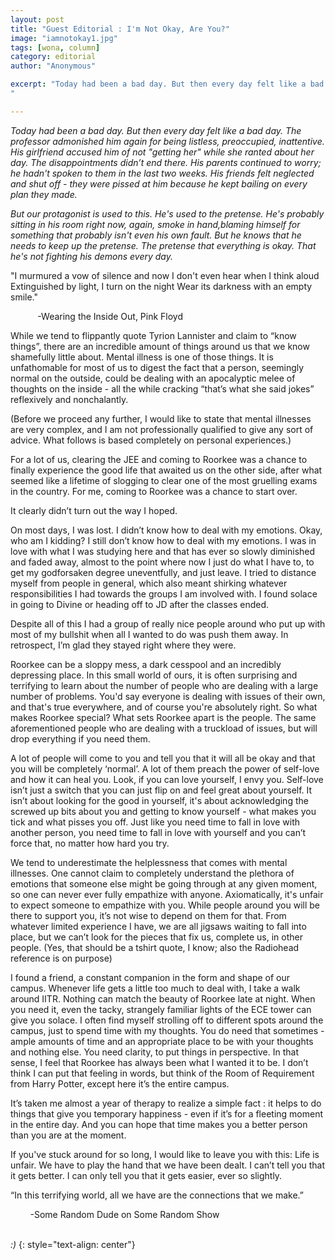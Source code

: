 ```yaml
---
layout: post
title: "Guest Editorial : I'm Not Okay, Are You?"
image: "iamnotokay1.jpg"
tags: [wona, column]
category: editorial
author: "Anonymous"

excerpt: "Today had been a bad day. But then every day felt like a bad day. The professor admonished him again for being listless, preoccupied, inattentive. His girlfriend accused him of not \"getting her\" while she ranted about her day. The disappointments didn’t end there. His parents continued to worry; he hadn't spoken to them in the last   two weeks. His friends felt neglected and shut off - they were  pissed at him because he kept bailing on every plan they made.
"

---
```


*Today had been a bad day. But then every day felt like a bad day. The professor admonished him again for being listless, preoccupied, inattentive. His girlfriend accused him of not "getting her" while she ranted about her day. The disappointments didn’t end there. His parents continued to worry; he hadn't spoken to them in the last   two weeks. His friends felt neglected and shut off - they were  pissed at him because he kept bailing on every plan they made.* 

*But our protagonist is used to this. He's used to the pretense. He's probably sitting in his room right now, again, smoke in hand,blaming himself for something that probably isn't even his own fault. But he knows that he needs to keep up the pretense. The pretense that everything is okay. That he's not fighting his demons every day.*


"I murmured a vow of silence and now
I don't even hear when I think aloud
Extinguished by light, I turn on the night
Wear its darkness with an empty smile."

&nbsp;&nbsp;&nbsp;&nbsp;&nbsp;&nbsp;&nbsp;&nbsp;&nbsp;&nbsp;&nbsp;-Wearing the Inside Out, Pink Floyd<br>
 
 While we tend to flippantly quote Tyrion Lannister and claim to “know things”, there are an incredible amount of things around us that we know shamefully little about. Mental illness is one of those things. It is unfathomable for most of us to digest the fact that a person, seemingly normal on the outside, could be dealing with an apocalyptic melee of thoughts on the inside - all the while cracking “that’s what she said jokes” reflexively and nonchalantly.

(Before we proceed any further, I would like to state that mental illnesses are very complex, and I am not professionally qualified to give any sort of advice. What follows is based completely on personal experiences.) 

For a lot of us, clearing the JEE and coming to Roorkee was a chance to finally experience the good life that awaited us on the other side, after what seemed like a lifetime of slogging to clear one of the most gruelling exams in the country. For me, coming to Roorkee was a chance to start over.
 
It clearly didn’t turn out the way I hoped.

On most days, I was lost. I didn’t know how to deal with my emotions. Okay, who am I kidding? I still don’t know how to deal with my emotions. I was in love with what I was studying here and that has ever so slowly  diminished and faded away, almost to the point where now I just do what I have to, to get my godforsaken degree uneventfully, and just leave. I tried to distance myself from people in general, which also meant shirking whatever responsibilities I had towards the groups I am involved with. I found solace in going to Divine or heading off to JD after the classes ended.
 
Despite all of this I had a group of really nice people around who put up with most of my bullshit when all I wanted to do was push them away. In retrospect, I’m glad they stayed right where they were.

Roorkee can be a sloppy mess, a dark cesspool and an incredibly depressing place. In this small world of ours, it is often surprising and terrifying to learn about  the number of people who are dealing with a large number of problems. You'd say everyone is dealing with issues of their own, and that's true everywhere, and of course you're absolutely right. So what makes Roorkee special? What sets Roorkee apart is the people. The same aforementioned people who are dealing with a truckload of issues, but will drop everything if you need them. 

A lot of people will come to you and tell you that it will all be okay and that you will be completely ‘normal’. A lot of them preach the power of self-love and how it can heal you. Look, if you can love yourself, I envy you. Self-love isn’t just a switch that you can just flip on and feel great about yourself. It isn’t about looking for the good in yourself, it's about acknowledging the screwed up bits about you and getting to know yourself - what makes you tick and what pisses you off. Just like you need time to fall in love with another person, you need time to fall in love with yourself and you can’t force that, no matter how hard you try.

We tend to underestimate the helplessness that comes with mental illnesses. One cannot claim to completely understand the plethora of emotions that someone else might be going through at any given moment, so one can never ever fully empathize with anyone. Axiomatically, it's unfair to expect someone to empathize with you. While people around you will be there to support you, it’s not wise to depend on them for that. From whatever limited experience I have, we are all jigsaws waiting to fall into place, but we can’t look for the pieces that fix us, complete us, in other people.
(Yes, that should be a tshirt quote, I know; also the Radiohead reference is on purpose) 

I found a friend, a constant companion in the form and shape of our campus. Whenever life gets a little too much to deal with, I take a walk around IITR. Nothing can match the beauty of Roorkee late at night. When you need it, even the tacky, strangely familiar lights of the ECE tower can give you solace. I often find myself strolling off to different spots around the campus, just to spend time with my thoughts. You do need that sometimes - ample amounts of time and  an appropriate place to be with your thoughts and nothing else. You need clarity, to put things in perspective. In that sense, I feel that Roorkee has always been what I wanted it to be. I don’t think I can put that feeling in words, but think of the Room of Requirement from Harry Potter, except here it’s the entire campus.

It’s taken me almost a year of therapy to realize a simple fact :  it helps to do things that give you temporary happiness - even if it’s for a fleeting moment in the entire day. And you can hope that time makes you a better person than you are at the moment.

If you've stuck around for so long, I would like to leave you with this:
Life is unfair. We have to play the hand that we have been dealt. I can’t tell you that it gets better. I can only tell you that it gets easier, ever so slightly.

“In this terrifying world, all we have are the connections that we make.”<br>

&nbsp;&nbsp;&nbsp;&nbsp;&nbsp;&nbsp;&nbsp;&nbsp;-Some Random Dude on Some Random Show<br><br>


*:)*
{: style="text-align: center"}

